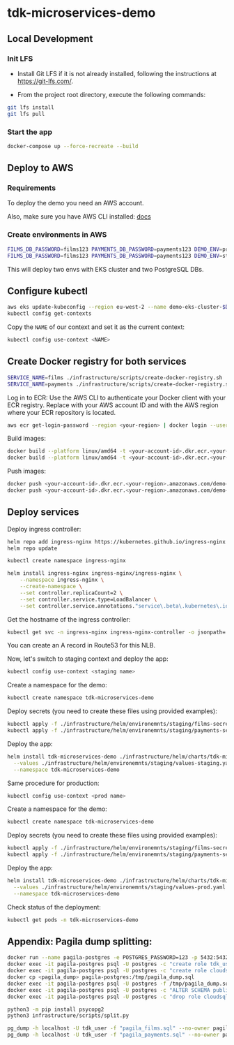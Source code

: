 # tdk-microservices-demo

## Local Development

### Init LFS
- Install Git LFS if it is not already installed, following the instructions at https://git-lfs.com/.

- From the project root directory, execute the following commands:

```bash
git lfs install
git lfs pull
```

### Start the app

```bash
docker-compose up --force-recreate --build
```

## Deploy to AWS

### Requirements

To deploy the demo you need an AWS account.

Also, make sure you have AWS CLI installed: [docs](https://docs.aws.amazon.com/cli/latest/userguide/getting-started-install.html)

### Create environments in AWS

```bash
FILMS_DB_PASSWORD=films123 PAYMENTS_DB_PASSWORD=payments123 DEMO_ENV=prod EC2_SSH_KEY=denis ./infrastructure/scripts/create-env.sh
FILMS_DB_PASSWORD=films123 PAYMENTS_DB_PASSWORD=payments123 DEMO_ENV=staging EC2_SSH_KEY=denis ./infrastructure/scripts/create-env.sh
```

This will deploy two envs with EKS cluster and two PostgreSQL DBs.

## Configure kubectl

```bash
aws eks update-kubeconfig --region eu-west-2 --name demo-eks-cluster-$DEMO_ENV
kubectl config get-contexts
```

Copy the `NAME` of our context and set it as the current context:

```bash
kubectl config use-context <NAME>
```

## Create Docker registry for both services

```bash
SERVICE_NAME=films ./infrastructure/scripts/create-docker-registry.sh
SERVICE_NAME=payments ./infrastructure/scripts/create-docker-registry.sh
```
Log in to ECR:
Use the AWS CLI to authenticate your Docker client with your ECR registry. Replace <your-account-id> with your AWS account ID and <your-region> with the AWS region where your ECR repository is located.

```bash
aws ecr get-login-password --region <your-region> | docker login --username AWS --password-stdin <your-account-id>.dkr.ecr.<your-region>.amazonaws.com
```

Build images:

```bash
docker build --platform linux/amd64 -t <your-account-id>.dkr.ecr.<your-region>.amazonaws.com/demo-repo-films:latest . -f Dockerfile.films
docker build --platform linux/amd64 -t <your-account-id>.dkr.ecr.<your-region>.amazonaws.com/demo-repo-payments:latest . -f Dockerfile.payments
```

Push images:

```bash
docker push <your-account-id>.dkr.ecr.<your-region>.amazonaws.com/demo-repo-films:latest
docker push <your-account-id>.dkr.ecr.<your-region>.amazonaws.com/demo-repo-payments:latest
```

## Deploy services

Deploy ingress controller:

```bash
helm repo add ingress-nginx https://kubernetes.github.io/ingress-nginx
helm repo update

kubectl create namespace ingress-nginx

helm install ingress-nginx ingress-nginx/ingress-nginx \
    --namespace ingress-nginx \
    --create-namespace \
    --set controller.replicaCount=2 \
    --set controller.service.type=LoadBalancer \
    --set controller.service.annotations."service\.beta\.kubernetes\.io/aws-load-balancer-type"="nlb"
```
Get the hostname of the ingress controller:
```bash
kubectl get svc -n ingress-nginx ingress-nginx-controller -o jsonpath='{.status.loadBalancer.ingress[0].hostname}'
```

You can create an A record in Route53 for this NLB.

Now, let's switch to staging context and deploy the app:

```bash
kubectl config use-context <staging name>
```

Create a namespace for the demo:
```bash
kubectl create namespace tdk-microservices-demo
```

Deploy secrets (you need to create these files using provided examples):
```bash
kubectl apply -f ./infrastructure/helm/environemnts/staging/films-secret-staging.yaml -n tdk-microservices-demo
kubectl apply -f ./infrastructure/helm/environemnts/staging/payments-secret-staging.yaml -n tdk-microservices-demo
```

Deploy the app:
```bash
helm install tdk-microservices-demo ./infrastructure/helm/charts/tdk-microservices-demo \
  --values ./infrastructure/helm/environemnts/staging/values-staging.yaml \
  --namespace tdk-microservices-demo
```

Same procedure for production:
```bash
kubectl config use-context <prod name>
```

Create a namespace for the demo:
```bash
kubectl create namespace tdk-microservices-demo
```

Deploy secrets (you need to create these files using provided examples):
```bash
kubectl apply -f ./infrastructure/helm/environemnts/staging/films-secret-prod.yaml -n tdk-microservices-demo
kubectl apply -f ./infrastructure/helm/environemnts/staging/payments-secret-prod.yaml -n tdk-microservices-demo
```

Deploy the app:
```bash
helm install tdk-microservices-demo ./infrastructure/helm/charts/tdk-microservices-demo \
  --values ./infrastructure/helm/environemnts/staging/values-prod.yaml \
  --namespace tdk-microservices-demo
```

Check status of the deployment:
```bash
kubectl get pods -n tdk-microservices-demo
```

## Appendix: Pagila dump splitting:

```bash
docker run --name pagila-postgres -e POSTGRES_PASSWORD=123 -p 5432:5432 -d postgres
docker exec -it pagila-postgres psql -U postgres -c "create role tdk_user login password 'tdk_user123';"
docker exec -it pagila-postgres psql -U postgres -c "create role cloudsqladmin;"
docker cp <pagila_dump> pagila-postgres:/tmp/pagila_dump.sql
docker exec -it pagila-postgres psql -U postgres -f /tmp/pagila_dump.sql
docker exec -it pagila-postgres psql -U postgres -c "ALTER SCHEMA public OWNER TO tdk_user;" tdk_sakila_input_1gb
docker exec -it pagila-postgres psql -U postgres -c "drop role cloudsqladmin;" tdk_sakila_input_1gb

python3 -m pip install psycopg2 
python3 infrastructure/scripts/split.py

pg_dump -h localhost -U tdk_user -f "pagila_films.sql" --no-owner pagila_films
pg_dump -h localhost -U tdk_user -f "pagila_payments.sql" --no-owner pagila_payments
```
